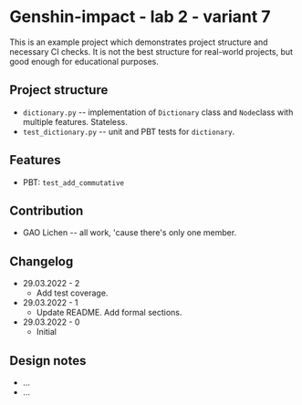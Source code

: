 # Genshin-impact - lab 2 - variant 7

This is an example project which demonstrates project structure and necessary
CI checks. It is not the best structure for real-world projects, but good
enough for educational purposes.

## Project structure

- `dictionary.py` -- implementation of `Dictionary` class 
   and `Node`class with multiple features.
   Stateless.
- `test_dictionary.py` -- unit and PBT tests for `dictionary`.

## Features

- PBT: `test_add_commutative`

## Contribution

- GAO Lichen -- all work, 'cause there's only one member.

## Changelog

- 29.03.2022 - 2
  - Add test coverage.
- 29.03.2022 - 1
  - Update README. Add formal sections.
- 29.03.2022 - 0
  - Initial

## Design notes

- ...
- ...
